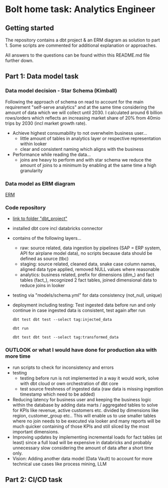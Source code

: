 # Bolt home task: Analytics Engineer

## Getting started

The repository contains a dbt project & an ERM diagram as solution to part 1. Some scripts are commented for additional explanation or approaches.

All answers to the questions can be found within this README.md file further down.

## Part 1: Data model task

### Data model decision - Star Schema (Kimball)

Following the approach of schema on read to account for the main requirement "self-serve analytics" and at the same time considering the amount of data which we will collect until 2030. I calculated around 6 billion rows/orders which reflects an  increasing market share of 20% from 40mio trips by 2030 (incl market growth rate).
- Achieve highest consumability to not overwhelm business user...
    - little amount of tables in analytics layer or respective representation within looker
    - clear and consistent naming which aligns with the business
- Performance while reading the data...
    - joins are heavy to perform and with star schema we reduce the amount of joins to a minimum by enabling at the same time a high granularity


### Data model as ERM diagram

[ERM](images\part1_erm.png)

### Code repository

- [link to folder "dbt_project"](dbt_project)
- installed dbt core incl databricks connector
- contains of the following layers...
    - raw: source related, data ingestion by pipelines (SAP = ERP system, API for airplane model data), no scripts because data should be defined as source (tbc)
    - staging: source related, cleaned data, snake case column names, aligned data type applied, removed NULL values where reasonable
    - analytics: business related, prefix for dimensions (dim_) and fact tables (fact_), recognized 2 fact tables, joined dimensional data to reduce joins in looker
- testing via "models/schema.yml" for data consistency (not_null, unique)
- deployment including testing: Test ingested data before run and only continue in case ingested data is consistent, test again after run

    ```dbt test dbt test --select tag:injected_data```

    ```dbt run```

    ```dbt test dbt test --select tag:transformed_data```

### OUTLOOK or what I would have done for production aka with more time

- run scripts to check for inconsistency and errors
- testing
    - testing before run is not implemented in a way it would work, solve with dbt cloud or own orchestration of dbt core
    - test source freshness of ingested data (raw data is missing ingestion timestamp which need to be added)
- Reducing latency for business user and keeping the business logic within the database by adding data marts / aggregated tables to solve for KPIs like revenue, active customers etc. divided by dimensions like region, customer_group etc.. This will enable us to use smaller tables where no join needs to be executed via looker and many reports will be much quicker containing of those KPIs and still sliced by the most important dimensions.
- Improving updates by implementing incremental loads for fact tables (at least) since a full load will be expensive in databricks and probably unnecessary slow considering the amount of data after a short time only.
- Vision: Adding another data model (Data Vault) to account for more technical use cases like process mining, LLM



## Part 2: CI/CD task


